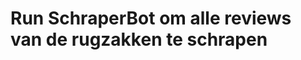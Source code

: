 Run SchraperBot om alle reviews van de rugzakken te schrapen
========================================================
